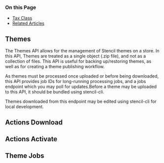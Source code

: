 <div class="otp" id="no-index">

### On this Page	
- [Tax Class](#tax-class)
- [Related Articles](#related-articles)

</div>

## Themes
The Themes API allows for the management of Stencil themes on a store. In this API, Themes are treated as a single object (.zip file), and not as a collection of files. This API is useful for backing up/restoring themes, as well as for creating a theme publishing workflow.

As themes must be processed once uploaded or before being downloaded, this API provides job IDs for long-running processing jobs, and a jobs endpoint which you may poll for updates.Before a theme may be uploaded to this API, it should be bundled using stencil-cli.

Themes downloaded from this endpoint may be edited using stencil-cli for local development.

## Actions Download

## Actions Activate

## Theme Jobs
